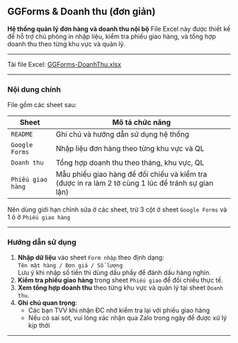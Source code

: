 ## GGForms & Doanh thu (đơn giản)
**Hệ thống quản lý đơn hàng và doanh thu nội bộ**
File Excel này được thiết kế để hỗ trợ chủ phòng in nhập liệu, kiểm tra phiếu giao hàng, và tổng hợp doanh thu theo từng khu vực và quản lý.  

---

Tải file Excel: [GGForms-DoanhThu.xlsx](https://github.com/minhtu162/ExcelLab/raw/main/Notes/GGForms%20%26%20Doanh%20thu%20(%C4%91%C6%A1n%20gi%E1%BA%A3n).xlsx)

---

### Nội dung chính

File gồm các sheet sau:

| Sheet         | Mô tả chức năng                                  |
|---------------|--------------------------------------------------|
| `README`      | Ghi chú và hướng dẫn sử dụng hệ thống             |
| `Google Forms`   | Nhập liệu đơn hàng theo từng khu vực và QL       |
| `Doanh thu`   | Tổng hợp doanh thu theo tháng, khu vực, QL       |
| `Phiếu giao hàng`  | Mẫu phiếu giao hàng để đối chiếu và kiểm tra (được in ra làm 2 tờ cùng 1 lúc để tránh sự gian lận)     |

Nên dùng giới hạn chỉnh sửa ở các sheet, trừ 3 cột ở sheet `Google Forms` và 1 ô ở `Phiếu giao hàng`

---

### Hướng dẫn sử dụng
1. **Nhập dữ liệu** vào sheet `Form nhập` theo định dạng:  
   `Tên mặt hàng / Đơn giá / Số lượng`  
   Lưu ý khi nhập số tiền thì dùng dấu phẩy để đánh dấu hàng nghìn.
3. **Kiểm tra phiếu giao hàng** trong sheet `Phiếu giao` để đối chiếu thực tế.
4. **Xem tổng hợp doanh thu** theo từng khu vực và quản lý tại sheet `Doanh thu`.
5. **Ghi chú quan trọng**:  
   - Các bạn TVV khi nhận ĐC nhớ kiểm tra lại với phiếu giao hàng  
   - Nếu có sai sót, vui lòng xác nhận qua Zalo trong ngày để được xử lý kịp thời

---
